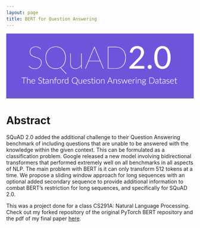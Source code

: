 ```yaml
---
layout: page
title: BERT for Question Answering
---
```


![](/img/squad.png)

# Abstract

SQuAD 2.0 added the additional challenge to their Question Answering benchmark of including questions that are unable to be answered with the knowledge within the given context. This can be formulated as a classification problem. Google released a new model involving bidirectional transformers that performed extremely well on all benchmarks in all aspects of NLP. The main problem with BERT is it can only transform 512 tokens at a time. We propose a sliding window approach for long sequences with an optional added secondary sequence to provide additional information to combat BERT’s restriction for long sequences, and specifically for SQuAD 2.0.

This was a project done for a class CS291A: Natural Language Processing. Check out my forked repository of the original PyTorch BERT repository and the pdf of my final paper [here](https://github.com/BLimmie/pytorch-pretrained-BERT).